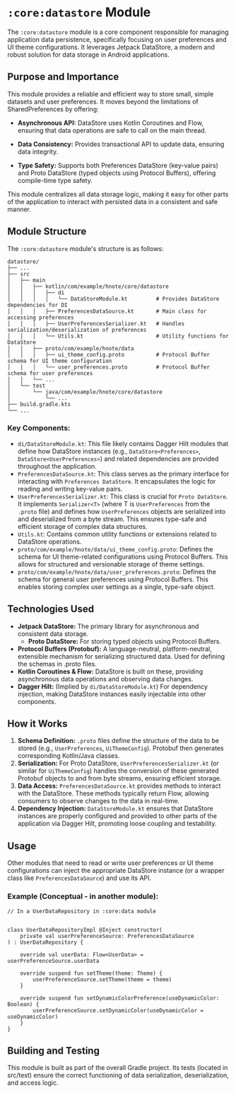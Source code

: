 # `:core:datastore` Module

The `:core:datastore` module is a core component responsible for managing application data
persistence,
specifically focusing on user preferences and UI theme configurations. It leverages Jetpack
DataStore, a modern and robust solution for data storage in Android applications.

## Purpose and Importance

This module provides a reliable and efficient way to store small, simple datasets and user
preferences. It moves beyond the limitations of SharedPreferences by offering:

- **Asynchronous API:** DataStore uses Kotlin Coroutines and Flow, ensuring that data operations are
  safe to call on the main thread.

- **Data Consistency:** Provides transactional API to update data, ensuring data integrity.

- **Type Safety:** Supports both Preferences DataStore (key-value pairs) and Proto DataStore (typed
  objects using Protocol Buffers), offering compile-time type safety.

This module centralizes all data storage logic, making it easy for other parts of the application to
interact with persisted data in a consistent and safe manner.

## Module Structure

The `:core:datastore` module's structure is as follows:

```
datastore/
├── ...
├── src
│   ├── main
│   │   ├── kotlin/com/example/hnote/core/datastore
│   │   │   ├── di
│   │   │   │   └── DataStoreModule.kt         # Provides DataStore dependencies for DI
│   │   │   ├── PreferencesDataSource.kt       # Main class for accessing preferences
│   │   │   ├── UserPreferencesSerializer.kt   # Handles serialization/deserialization of preferences
│   │   │   └── Utils.kt                       # Utility functions for DataStore
│   │   ├── proto/com/example/hnote/data
│   │   │   ├── ui_theme_config.proto          # Protocol Buffer schema for UI theme configuration
│   │   │   └── user_preferences.proto         # Protocol Buffer schema for user preferences
│   │   └── ...
│   └── test
│       └── java/com/example/hnote/core/datastore
│           └── ...
├── build.gradle.kts
└── ...
```

### Key Components:

- `di/DataStoreModule.kt`: This file likely contains Dagger Hilt modules that define how DataStore
  instances (e.g., `DataStore<Preferences>`, `DataStore<UserPreferences>`) and related dependencies
  are provided throughout the application.
- `PreferencesDataSource.kt`: This class serves as the primary interface for interacting with
  `Preferences DataStore`. It encapsulates the logic for reading and writing key-value pairs.
- `UserPreferencesSerializer.kt`: This class is crucial for `Proto DataStore`. It implements
  `Serializer<T>` (where T is `UserPreferences` from the `.proto` file) and defines how
  `UserPreferences`
  objects are serialized into and deserialized from a byte stream. This ensures type-safe and
  efficient storage of complex data structures.
- `Utils.kt`: Contains common utility functions or extensions related to DataStore operations.
- `proto/com/example/hnote/data/ui_theme_config.proto`: Defines the schema for UI theme-related
  configurations using Protocol Buffers. This allows for structured and versionable storage of theme
  settings.
- `proto/com/example/hnote/data/user_preferences.proto`: Defines the schema for general user
  preferences using Protocol Buffers. This enables storing complex user settings as a single,
  type-safe object.

## Technologies Used

- **Jetpack DataStore:** The primary library for asynchronous and consistent data storage.
    - **Proto DataStore:** For storing typed objects using Protocol Buffers.
- **Protocol Buffers (Protobuf):** A language-neutral, platform-neutral, extensible mechanism for
  serializing structured data. Used for defining the schemas in .proto files.
- **Kotlin Coroutines & Flow:** DataStore is built on these, providing asynchronous data operations
  and observing data changes.
- **Dagger Hilt:** (Implied by `di/DataStoreModule.kt`) For dependency injection, making DataStore
  instances easily injectable into other components.

## How it Works

1. **Schema Definition:** `.proto` files define the structure of the data to be stored (e.g.,
   `UserPreferences`, `UiThemeConfig`). Protobuf then generates corresponding Kotlin/Java classes.
2. **Serialization:** For Proto DataStore, `UserPreferencesSerializer.kt` (or similar for
   `UiThemeConfig`) handles the conversion of these generated Protobuf objects to and from byte
   streams, ensuring efficient storage.
3. **Data Access:** `PreferencesDataSource.kt` provides methods to interact with the DataStore.
   These
   methods typically return Flow<T>, allowing consumers to observe changes to the data in real-time.
4. **Dependency Injection:** `DataStoreModule.kt` ensures that DataStore instances are properly
   configured and provided to other parts of the application via Dagger Hilt, promoting loose
   coupling and testability.

## Usage

Other modules that need to read or write user preferences or UI theme configurations can inject the
appropriate DataStore instance (or a wrapper class like `PreferencesDataSource`) and use its API.

### Example (Conceptual - in another module):

```
// In a UserDataRepository in :core:data module


class UserDataRepositoryImpl @Inject constructor(
    private val userPreferenceSource: PreferencesDataSource
) : UserDataRepository {

    override val userData: Flow<UserData> = userPreferenceSource.userData

    override suspend fun setTheme(theme: Theme) {
        userPreferenceSource.setTheme(theme = theme)
    }

    override suspend fun setDynamicColorPreference(useDynamicColor: Boolean) {
        userPreferenceSource.setDynamicColor(useDynamicColor = useDynamicColor)
    }
}
```

## Building and Testing

This module is built as part of the overall Gradle project. Its tests (located in src/test) ensure
the correct functioning of data serialization, deserialization, and access logic.